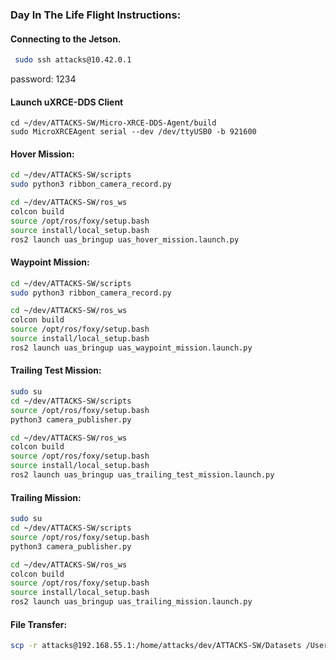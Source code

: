 ### Day In The Life Flight Instructions:

#### Connecting to the Jetson.
```bash
 sudo ssh attacks@10.42.0.1
```
password: 1234

#### Launch uXRCE-DDS Client
```
cd ~/dev/ATTACKS-SW/Micro-XRCE-DDS-Agent/build
sudo MicroXRCEAgent serial --dev /dev/ttyUSB0 -b 921600
```

#### Hover Mission:
```bash
cd ~/dev/ATTACKS-SW/scripts
sudo python3 ribbon_camera_record.py
```

```bash
cd ~/dev/ATTACKS-SW/ros_ws
colcon build
source /opt/ros/foxy/setup.bash
source install/local_setup.bash
ros2 launch uas_bringup uas_hover_mission.launch.py
```

#### Waypoint Mission:
```bash
cd ~/dev/ATTACKS-SW/scripts
sudo python3 ribbon_camera_record.py
```

```bash
cd ~/dev/ATTACKS-SW/ros_ws
colcon build
source /opt/ros/foxy/setup.bash
source install/local_setup.bash
ros2 launch uas_bringup uas_waypoint_mission.launch.py
```

#### Trailing Test Mission:
```bash
sudo su
cd ~/dev/ATTACKS-SW/scripts
source /opt/ros/foxy/setup.bash
python3 camera_publisher.py
```

```bash
cd ~/dev/ATTACKS-SW/ros_ws
colcon build
source /opt/ros/foxy/setup.bash
source install/local_setup.bash
ros2 launch uas_bringup uas_trailing_test_mission.launch.py
```

#### Trailing Mission:
```bash
sudo su
cd ~/dev/ATTACKS-SW/scripts
source /opt/ros/foxy/setup.bash
python3 camera_publisher.py
```

```bash
cd ~/dev/ATTACKS-SW/ros_ws
colcon build
source /opt/ros/foxy/setup.bash
source install/local_setup.bash
ros2 launch uas_bringup uas_trailing_mission.launch.py
```

#### File Transfer:
```bash
scp -r attacks@192.168.55.1:/home/attacks/dev/ATTACKS-SW/Datasets /Users/nicolasperrault/Desktop/Test
```
